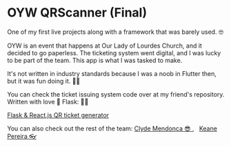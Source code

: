 # OYW QRScanner (Final)

One of my first live projects along with a framework that was barely used. 🤓

OYW is an event that happens at Our Lady of Lourdes Church, and it decided to go paperless. The ticketing system went digital,
and I was lucky to be part of the team. This app is what I was tasked to make.

It's not written in industry standards because I was a noob in Flutter then, but it was fun doing it. 💖💖

You can check the ticket issuing system code over at my friend's repository. Written with love 💖 Flask: 🙌🙌

<a href="https://github.com/keane3pereira/oyw_api_flask"> Flask & React.js QR ticket generator</a>

You can also check out the rest of the team:
<a href="https://github.com/clydemendonca">Clyde Mendonca 😎 </a>, &nbsp;
<a href="https://github.com/keane3pereira">Keane Pereira 👓 </a>

